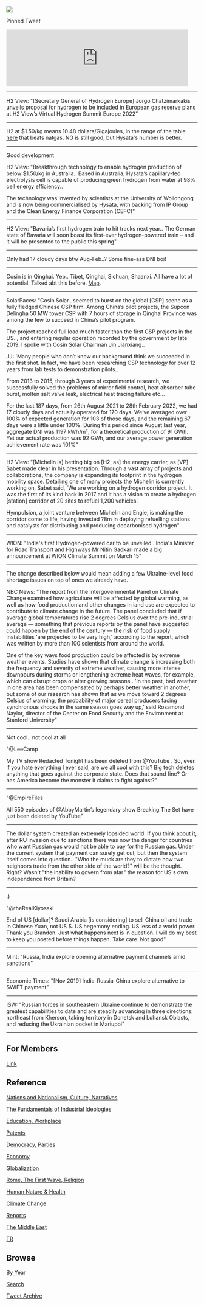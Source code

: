 <img src="https://drive.google.com/uc?export=view&id=1B2wf9R7AMH1d7Vw6e2mucLbIQ5NSjir7"/>

Pinned Tweet

<iframe width="95%" src="https://www.youtube.com/embed/2dgzKW8EKMc" title="YouTube video player" frameborder="0" allow="accelerometer; autoplay; clipboard-write; encrypted-media; gyroscope; picture-in-picture" allowfullscreen></iframe>

---

H2 View: "[Secretary General of Hydrogen Europe] Jorgo Chatzimarkakis
unveils proposal for hydrogen to be included in European gas reserve
plans at H2 View’s Virtual Hydrogen Summit Europe 2022"

---

H2 at $1.50/kg means 10.48 dollars/Gigajoules, in the range of the
table [here](2022/02/costs-lcoe.md) that beats natgas. NG is still
good, but Hysata's number is better. 

---

Good development

H2 View: "Breakthrough technology to enable hydrogen production of
below $1.50/kg in Australia.. Based in Australia, Hysata’s
capillary-fed electrolysis cell is capable of producing green hydrogen
from water at 98% cell energy efficiency..

The technology was invented by scientists at the University of
Wollongong and is now being commercialised by Hysata, with backing
from IP Group and the Clean Energy Finance Corporation (CEFC)"

---

H2 View: "Bavaria’s first hydrogen train to hit tracks next year.. The
German state of Bavaria will soon boast its first-ever
hydrogen-powered train – and it will be presented to the public this
spring"

---

Only had 17 cloudy days btw Aug-Feb..? Some fine-ass DNI boi!

---

Cosin is in Qinghai. Yep.. Tibet, Qinghai, Sichuan, Shaanxi. All have
a lot of potential. Talked abt this before. [Map](https://pbs.twimg.com/media/FD5unTVXsAUe4PI?format=png&name=small).

---

SolarPaces: "Cosin Solar.. seemed to burst on the global [CSP] scene
as a fully fledged Chinese CSP firm. Among China’s pilot projects, the
Supcon Delingha 50 MW tower CSP with 7 hours of storage in Qinghai
Province was among the few to succeed in China’s pilot program.

The project reached full load much faster than the first CSP projects
in the US.., and entering regular operation recorded by the government
by late 2019. I spoke with Cosin Solar Chairman Jin Jianxiang..

JJ: 'Many people who don’t know our background think we succeeded in
the first shot. In fact, we have been researching CSP technology for
over 12 years from lab tests to demonstration pilots..

From 2013 to 2015, through 3 years of experimental research, we
successfully solved the problems of mirror field control, heat
absorber tube burst, molten salt valve leak, electrical heat tracing
failure etc...

For the last 187 days, from 26th August 2021 to 28th February 2022, we
had 17 cloudy days and actually operated for 170 days. We’ve averaged
over 100% of expected generation for 103 of those days, and the
remaining 67 days were a little under 100%. During this period since
August last year, aggregate DNI was 1197 kWh/m², for a theoretical
production of 91 GWh. Yet our actual production was 92 GWh, and our
average power generation achievement rate was 101%"

---

H2 View: "[Michelin is] betting big on [H2, as] the energy carrier, as
[VP] Sabet made clear in his presentation. Through a vast array of
projects and collaborations, the company is expanding its footprint in
the hydrogen mobility space. Detailing one of many projects the
Michelin is currently working on, Sabet said, 'We are working on a
hydrogen corridor project. It was the first of its kind back in 2017
and it has a vision to create a hydrogen [station] corridor of 20
sites to refuel 1,200 vehicles.'

Hympulsion, a joint venture between Michelin and Engie, is making the
corridor come to life, having invested ?8m in deploying refuelling
stations and catalysts for distributing and producing decarbonised
hydrogen"

---

WION: "India's first Hydrogen-powered car to be unveiled.. India's
Minister for Road Transport and Highways Mr Nitin Gadkari made a big
announcement at WION Climate Summit on March 15"

---

The change described below would mean adding a few Ukraine-level food
shortage issues on top of ones we already have.

NBC News: "The report from the Intergovernmental Panel on Climate
Change examined how agriculture will be affected by global warming, as
well as how food production and other changes in land use are expected
to contribute to climate change in the future. The panel concluded
that if average global temperatures rise 2 degrees Celsius over the
pre-industrial average — something that previous reports by the panel
have suggested could happen by the end of the century — the risk of
food supply instabilities 'are projected to be very high,' according
to the report, which was written by more than 100 scientists from
around the world.

One of the key ways food production could be affected is by extreme
weather events. Studies have shown that climate change is increasing
both the frequency and severity of extreme weather, causing more
intense downpours during storms or lengthening extreme heat waves, for
example, which can disrupt crops or alter growing seasons.. 'In the
past, bad weather in one area has been compensated by perhaps better
weather in another, but some of our research has shown that as we move
toward 2 degrees Celsius of warming, the probability of major cereal
producers facing synchronous shocks in the same season goes way up,'
said Rosamond Naylor, director of the Center on Food Security and the
Environment at Stanford University"

---

Not cool.. not cool at all

"@LeeCamp

My TV show Redacted Tonight has been deleted from @YouTube . So, even
if you hate everything I ever said, are we all cool with this? Big
tech deletes anything that goes against the corporate state. Does that
sound fine? Or has America become the monster it claims to fight
against?"

---

"@EmpireFiles

All 550 episodes of @AbbyMartin’s legendary show Breaking The Set have
just been deleted by YouTube"

---

The dollar system created an extremely lopsided world. If you think
about it, after RU invasion due to sanctions there was now the danger
for countries who want Russian gas would not be able to pay for the
Russian gas. Under the current system that payment can surely get cut,
but then the system itself comes into question.. "Who the muck are
they to dictate how two neighbors trade from the other side of the
world?"  will be the thought. Right? Wasn't "the inability to govern
from afar" the reason for US's own independence from Britain?

---

:)

"@theRealKiyosaki

End of US [dollar]?  Saudi Arabia [is considering] to sell China oil
and trade in Chinese Yuan, not US $. US hegemony ending. US less of a
world power. Thank you Brandon. Just what happens next is in
question. I will do my best to keep you posted before things
happen. Take care. Not good"

---

Mint: "Russia, India explore opening alternative payment channels amid sanctions"

---

Economic Times: "[Nov 2019] India-Russia-China explore alternative to SWIFT payment"

---

ISW: "Russian forces in southeastern Ukraine continue to demonstrate
the greatest capabilities to date and are steadily advancing in three
directions: northeast from Kherson, taking territory in Donetsk and
Luhansk Oblasts, and reducing the Ukrainian pocket in Mariupol"

---

## For Members

[Link](https://thirdwave-members.herokuapp.com)

## Reference

[Nations and Nationalism, Culture, Narratives](/2013/02/nations-and-nationalism.md)

[The Fundamentals of Industrial Ideologies](/2011/04/fundamentals-of-industrial-ideologies.md)

[Education, Workplace](2017/09/education-workplace.md)

[Patents](/2018/09/patents.md)

[Democracy, Parties](/2016/11/democracy.md)

[Economy](/2018/05/economy.md)

[Globalization](/2018/09/globalization.md)

[Rome, The First Wave, Religion](/2017/12/rome.md)

[Human Nature & Health](/2020/07/human-nature.md)

[Climate Change](/2018/12/climate.md)

[Reports](/2019/05/reports.md)

[The Middle East](/2019/07/middleeast.md)

[TR](../tr)

## Browse

[By Year](years.md)

[Search](search.html)

[Tweet Archive](/tweets/README.md)


